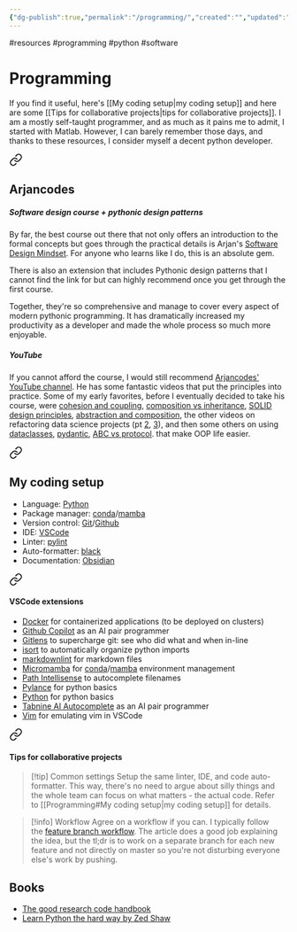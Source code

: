```yaml
---
{"dg-publish":true,"permalink":"/programming/","created":"","updated":""}
---
```



#resources #programming #python #software

# Programming

If you find it useful, here's [[My coding setup\|my coding setup]] and here are some [[Tips for collaborative projects\|tips for collaborative projects]]. I am a mostly self-taught programmer, and as much as it pains me to admit, I started with Matlab. However, I can barely remember those days, and thanks to these resources, I consider myself a decent python developer.


<div class="transclusion internal-embed is-loaded"><a class="markdown-embed-link" href="/arjancodes/" aria-label="Open link"><svg xmlns="http://www.w3.org/2000/svg" width="24" height="24" viewBox="0 0 24 24" fill="none" stroke="currentColor" stroke-width="2" stroke-linecap="round" stroke-linejoin="round" class="svg-icon lucide-link"><path d="M10 13a5 5 0 0 0 7.54.54l3-3a5 5 0 0 0-7.07-7.07l-1.72 1.71"></path><path d="M14 11a5 5 0 0 0-7.54-.54l-3 3a5 5 0 0 0 7.07 7.07l1.71-1.71"></path></svg></a><div class="markdown-embed">





## Arjancodes

##### Software design course + pythonic design patterns

By far, the best course out there that not only offers an introduction to the formal concepts but goes through the practical details is Arjan's [Software Design Mindset](https://www.arjancodes.com/mindset). For anyone who learns like I do, this is an absolute gem. 

There is also an extension that includes Pythonic design patterns that I cannot find the link for but can highly recommend once you get through the first course.

Together, they're so comprehensive and manage to cover every aspect of modern pythonic programming. It has dramatically increased my productivity as a developer and made the whole process so much more enjoyable.

##### YouTube

If you cannot afford the course, I would still recommend [Arjancodes' YouTube channel](https://www.youtube.com/c/arjancodes). He has some fantastic videos that put the principles into practice. Some of my early favorites, before I eventually decided to take his course, were [cohesion and coupling](https://www.youtube.com/watch?v=eiDyK_ofPPM), [composition vs inheritance](https://www.youtube.com/watch?v=0mcP8ZpUR38), [SOLID design principles](https://www.youtube.com/watch?v=pTB30aXS77U), [abstraction and composition](https://www.youtube.com/watch?v=ka70COItN40&t=3s), the other videos on refactoring data science projects (pt [2](https://www.youtube.com/watch?v=Tx4AxbQNv3U), [3](https://www.youtube.com/watch?v=8fFqakxhW84)), and then some others on using [dataclasses](https://www.youtube.com/watch?v=vRVVyl9uaZc), [pydantic](https://www.youtube.com/watch?v=Vj-iU-8_xLs), [ABC vs protocol](https://www.youtube.com/watch?v=xvb5hGLoK0A&t=248s). that make OOP life easier.


</div></div>



<div class="transclusion internal-embed is-loaded"><a class="markdown-embed-link" href="/my-coding-setup/" aria-label="Open link"><svg xmlns="http://www.w3.org/2000/svg" width="24" height="24" viewBox="0 0 24 24" fill="none" stroke="currentColor" stroke-width="2" stroke-linecap="round" stroke-linejoin="round" class="svg-icon lucide-link"><path d="M10 13a5 5 0 0 0 7.54.54l3-3a5 5 0 0 0-7.07-7.07l-1.72 1.71"></path><path d="M14 11a5 5 0 0 0-7.54-.54l-3 3a5 5 0 0 0 7.07 7.07l1.71-1.71"></path></svg></a><div class="markdown-embed">





## My coding setup

-   Language: [Python](https://www.python.org/)
-   Package manager: [conda](https://docs.conda.io/en/latest/)/[mamba](https://github.com/mamba-org/mamba)
-   Version control: [Git](https://git-scm.com/)/[Github](https://github.com/)
-   IDE: [VSCode](https://code.visualstudio.com/)
-   Linter: [pylint](https://github.com/PyCQA/pylint)
-   Auto-formatter: [black](https://github.com/psf/black)
-   Documentation: [Obsidian](https://obsidian.md/)


<div class="transclusion internal-embed is-loaded"><a class="markdown-embed-link" href="/v-scode-extensions/" aria-label="Open link"><svg xmlns="http://www.w3.org/2000/svg" width="24" height="24" viewBox="0 0 24 24" fill="none" stroke="currentColor" stroke-width="2" stroke-linecap="round" stroke-linejoin="round" class="svg-icon lucide-link"><path d="M10 13a5 5 0 0 0 7.54.54l3-3a5 5 0 0 0-7.07-7.07l-1.72 1.71"></path><path d="M14 11a5 5 0 0 0-7.54-.54l-3 3a5 5 0 0 0 7.07 7.07l1.71-1.71"></path></svg></a><div class="markdown-embed">





#### VSCode extensions

-   [Docker](https://marketplace.visualstudio.com/items?itemName=ms-azuretools.vscode-docker) for containerized applications (to be deployed on clusters)
-   [Github Copilot](https://marketplace.visualstudio.com/items?itemName=GitHub.copilot) as an AI pair programmer
-   [Gitlens](https://marketplace.visualstudio.com/items?itemName=eamodio.gitlens) to supercharge git: see who did what and when in-line
-   [isort](https://marketplace.visualstudio.com/items?itemName=ms-python.isort) to automatically organize python imports
-   [markdownlint](https://marketplace.visualstudio.com/items?itemName=DavidAnson.vscode-markdownlint) for markdown files
-   [Micromamba](https://marketplace.visualstudio.com/items?itemName=corker.vscode-micromamba) for [conda](https://docs.conda.io/en/latest/)/[mamba](https://github.com/mamba-org/mamba) environment management
-   [Path Intellisense](https://marketplace.visualstudio.com/items?itemName=christian-kohler.path-intellisense) to autocomplete filenames
-   [Pylance](https://marketplace.visualstudio.com/items?itemName=ms-python.vscode-pylance) for python basics
-   [Python](https://marketplace.visualstudio.com/items?itemName=ms-python.python) for python basics
-   [Tabnine AI Autocomplete](https://marketplace.visualstudio.com/items?itemName=TabNine.tabnine-vscode) as an AI pair programmer
-   [Vim](https://marketplace.visualstudio.com/items?itemName=vscodevim.vim) for emulating vim in VSCode

</div></div>



<div class="transclusion internal-embed is-loaded"><a class="markdown-embed-link" href="/tips-for-collaborative-projects/" aria-label="Open link"><svg xmlns="http://www.w3.org/2000/svg" width="24" height="24" viewBox="0 0 24 24" fill="none" stroke="currentColor" stroke-width="2" stroke-linecap="round" stroke-linejoin="round" class="svg-icon lucide-link"><path d="M10 13a5 5 0 0 0 7.54.54l3-3a5 5 0 0 0-7.07-7.07l-1.72 1.71"></path><path d="M14 11a5 5 0 0 0-7.54-.54l-3 3a5 5 0 0 0 7.07 7.07l1.71-1.71"></path></svg></a><div class="markdown-embed">





#### Tips for collaborative projects

> [!tip] Common settings
> Setup the same linter, IDE, and code auto-formatter. This way, there's no need to argue about silly things and the whole team can focus on what matters - the actual code. Refer to [[Programming#My coding setup\|my coding setup]] for details.

> [!info] Workflow
> Agree on a workflow if you can. I typically follow the [feature branch workflow](https://www.atlassian.com/git/tutorials/comparing-workflows/feature-branch-workflow). The article does a good job explaining the idea, but the tl;dr is to work on a separate branch for each new feature and not directly on master so you're not disturbing everyone else's work by pushing.

</div></div>


</div></div>


## Books

- [The good research code handbook](https://goodresearch.dev/index.html)
- [Learn Python the hard way by Zed Shaw](https://rupert.id.au/python/book/learn-python3-the-hard-way-nov-15-2018.pdf) 